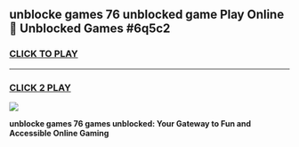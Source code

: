 
## unblocke games 76 unblocked game Play Online 👋 Unblocked Games #6q5c2
<h3>
<a href="https://premium.freeplayer.one?title=unblocke_games_76&ref=21F">CLICK TO PLAY</a></h3>
<hr>

<h3>
<a href="https://premium.freeplayer.one?title=unblocke_games_76&ref=21F">CLICK 2 PLAY</a>
  
</h3>

<a href="https://premium.freeplayer.one?title=unblocke_games_76&ref=21F/"><img src="https://clearcache.store/games.png"></a>


**unblocke games 76 games unblocked: Your Gateway to Fun and Accessible Online Gaming**
